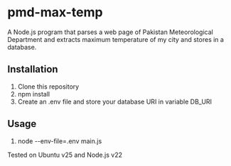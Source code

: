 # pmd-max-temp
A Node.js program that parses a web page of Pakistan Meteorological Department and extracts maximum temperature of my city and stores in a database.

## Installation

1. Clone this repository
2. npm install
3. Create an .env file and store your database URI in variable DB_URI

## Usage

1. node --env-file=.env main.js

Tested on Ubuntu v25 and Node.js v22
